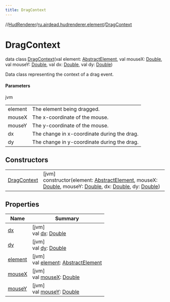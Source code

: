 ```yaml
---
title: DragContext
---
```

//[HudRenderer](../../../index.html)/[ru.airdead.hudrenderer.element](../index.html)/[DragContext](index.html)



# DragContext

data class [DragContext](index.html)(val element: [AbstractElement](../-abstract-element/index.html), val mouseX: [Double](https://kotlinlang.org/api/latest/jvm/stdlib/kotlin/-double/index.html), val mouseY: [Double](https://kotlinlang.org/api/latest/jvm/stdlib/kotlin/-double/index.html), val dx: [Double](https://kotlinlang.org/api/latest/jvm/stdlib/kotlin/-double/index.html), val dy: [Double](https://kotlinlang.org/api/latest/jvm/stdlib/kotlin/-double/index.html))

Data class representing the context of a drag event.



#### Parameters


jvm

| | |
|---|---|
| element | The element being dragged. |
| mouseX | The x-coordinate of the mouse. |
| mouseY | The y-coordinate of the mouse. |
| dx | The change in x-coordinate during the drag. |
| dy | The change in y-coordinate during the drag. |



## Constructors


| | |
|---|---|
| [DragContext](-drag-context.html) | [jvm]<br>constructor(element: [AbstractElement](../-abstract-element/index.html), mouseX: [Double](https://kotlinlang.org/api/latest/jvm/stdlib/kotlin/-double/index.html), mouseY: [Double](https://kotlinlang.org/api/latest/jvm/stdlib/kotlin/-double/index.html), dx: [Double](https://kotlinlang.org/api/latest/jvm/stdlib/kotlin/-double/index.html), dy: [Double](https://kotlinlang.org/api/latest/jvm/stdlib/kotlin/-double/index.html)) |


## Properties


| Name | Summary |
|---|---|
| [dx](dx.html) | [jvm]<br>val [dx](dx.html): [Double](https://kotlinlang.org/api/latest/jvm/stdlib/kotlin/-double/index.html) |
| [dy](dy.html) | [jvm]<br>val [dy](dy.html): [Double](https://kotlinlang.org/api/latest/jvm/stdlib/kotlin/-double/index.html) |
| [element](element.html) | [jvm]<br>val [element](element.html): [AbstractElement](../-abstract-element/index.html) |
| [mouseX](mouse-x.html) | [jvm]<br>val [mouseX](mouse-x.html): [Double](https://kotlinlang.org/api/latest/jvm/stdlib/kotlin/-double/index.html) |
| [mouseY](mouse-y.html) | [jvm]<br>val [mouseY](mouse-y.html): [Double](https://kotlinlang.org/api/latest/jvm/stdlib/kotlin/-double/index.html) |

